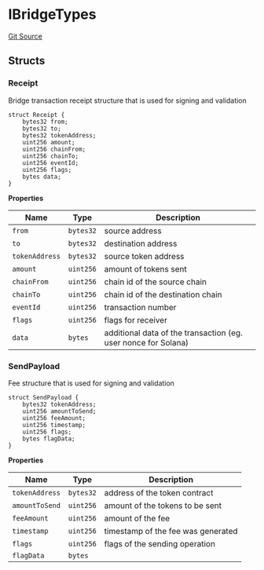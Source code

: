 # IBridgeTypes
[Git Source](https://github.com/ambrosus/token-bridge/blob/08ecfb54703230310910522cefe4e0786efed918/contracts/interface/IBridgeTypes.sol)


## Structs
### Receipt
Bridge transaction receipt structure that is used for signing and validation


```solidity
struct Receipt {
    bytes32 from;
    bytes32 to;
    bytes32 tokenAddress;
    uint256 amount;
    uint256 chainFrom;
    uint256 chainTo;
    uint256 eventId;
    uint256 flags;
    bytes data;
}
```

**Properties**

|Name|Type|Description|
|----|----|-----------|
|`from`|`bytes32`|source address|
|`to`|`bytes32`|destination address|
|`tokenAddress`|`bytes32`|source token address|
|`amount`|`uint256`|amount of tokens sent|
|`chainFrom`|`uint256`|chain id of the source chain|
|`chainTo`|`uint256`|chain id of the destination chain|
|`eventId`|`uint256`|transaction number|
|`flags`|`uint256`|flags for receiver|
|`data`|`bytes`|additional data of the transaction (eg. user nonce for Solana)|

### SendPayload
Fee structure that is used for signing and validation


```solidity
struct SendPayload {
    bytes32 tokenAddress;
    uint256 amountToSend;
    uint256 feeAmount;
    uint256 timestamp;
    uint256 flags;
    bytes flagData;
}
```

**Properties**

|Name|Type|Description|
|----|----|-----------|
|`tokenAddress`|`bytes32`|address of the token contract|
|`amountToSend`|`uint256`|amount of the tokens to be sent|
|`feeAmount`|`uint256`|amount of the fee|
|`timestamp`|`uint256`|timestamp of the fee was generated|
|`flags`|`uint256`|flags of the sending operation|
|`flagData`|`bytes`||

